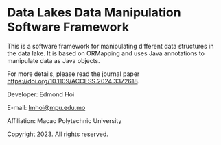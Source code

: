 # Data Lakes Data Manipulation Software Framework
This is a software framework for manipulating different data structures in the data lake. It is based on ORMapping and uses Java annotations to manipulate data as Java objects.

For more details, please read the journal paper https://doi.org/10.1109/ACCESS.2024.3372618.

Developer: Edmond Hoi

E-mail: lmhoi@mpu.edu.mo

Affiliation: Macao Polytechnic University

Copyright 2023. All rights reserved.
